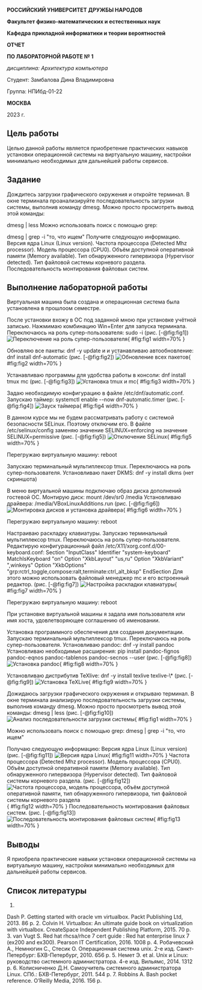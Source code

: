 **РОССИЙСКИЙ УНИВЕРСИТЕТ ДРУЖБЫ НАРОДОВ**

**Факультет физико-математических и естественных наук**

**Кафедра прикладной информатики и теории вероятностей**


**ОТЧЕТ** 

**ПО ЛАБОРАТОРНОЙ РАБОТЕ № 1**

*дисциплина:	Архитектура компьютера*	 

Студент: Замбалова Дина Владимировна                                    

Группа: НПИбд-01-22                                     


**МОСКВА**

2023 г.


## Цель работы
Целью данной работы является приобретение практических навыков установки операционной системы на виртуальную машину, настройки минимально необходимых для дальнейшей работы сервисов.

## Задание
Дождитесь загрузки графического окружения и откройте терминал. В окне терминала проанализируйте последовательность загрузки системы, выполнив команду dmesg. Можно просто просмотреть вывод этой команды:

dmesg | less
Можно использовать поиск с помощью grep:

dmesg | grep -i "то, что ищем"
Получите следующую информацию.
Версия ядра Linux (Linux version).
Частота процессора (Detected Mhz processor).
Модель процессора (CPU0).
Объём доступной оперативной памяти (Memory available).
Тип обнаруженного гипервизора (Hypervisor detected).
Тип файловой системы корневого раздела.
Последовательность монтирования файловых систем.

## Выполнение лабораторной работы
Виртуальная машина была создана и операционная система была установлена в прошлоом семестре.

После установки вхожу в ОС под заданной мною при установке учётной записью. Нажмимаю комбинацию Win+Enter для запуска терминала. Переключаюсь на роль супер-пользователя: sudo -i (рис. [-@fig:fig1])
![Переключение  на роль супер-пользователя](https://i.ibb.co/mHjZZMR/1.png){ #fig:fig1 width=70% }

Обновляю все пакеты: dnf -y update и и устанавливаю автообновление: dnf install dnf-automatic (рис. [-@fig:fig2])
![Обновление всех пакетов](https://i.ibb.co/Tc9FM1s/2.png){ #fig:fig2 width=70% }

Устанавливаю программы для удобства работы в консоли: dnf install tmux mc (рис. [-@fig:fig3])
![Установка tmux и mc](https://i.ibb.co/yQBbsNH/3.png){ #fig:fig3 width=70% }

Задаю необходимую конфигурацию в файле /etc/dnf/automatic.conf. Запускаю таймер: systemctl enable --now dnf-automatic.timer (рис. [-@fig:fig4])
![Зауск таймера](https://i.ibb.co/gdxJQrR/4.png){ #fig:fig4 width=70% }

В данном курсе мы не будем рассматривать работу с системой безопасности SELinux. Поэтому отключим его. В файле /etc/selinux/config заменяю значение SELINUX=enforcing на значение SELINUX=permissive (рис. [-@fig:fig5])
![Отключение SELinux](https://i.ibb.co/Vt63nXt/5.png){ #fig:fig5 width=70% }

Перегружаю виртуальную машину: reboot

Запускаю терминальный мультиплексор tmux. Переключаюсь на роль супер-пользователя.
Установливаю пакет DKMS: dnf -y install dkms (нет скриншота)

В меню виртуальной машины подключаю образ диска дополнений гостевой ОС. Монтирую диск: mount /dev/sr0 /media
Установливаю драйвера: /media/VBoxLinuxAdditions.run (рис. [-@fig:fig6])
![Монтировка дисков и установка драйвера](https://i.ibb.co/1JnBkQr/6.png){ #fig:fig6 width=70% }

Перегружаю виртуальную машину: reboot

Настраиваю раскладку клавиатуры. Запускаю терминальный мультиплексор tmux. Переключаюсь на роль супер-пользователя. Редактирую конфигурационный файл /etc/X11/xorg.conf.d/00-keyboard.conf:
Section "InputClass"
        Identifier "system-keyboard"
        MatchIsKeyboard "on"
        Option "XkbLayout" "us,ru"
        Option "XkbVariant" ",winkeys"
        Option "XkbOptions" "grp:rctrl_toggle,compose:ralt,terminate:ctrl_alt_bksp"
EndSection
Для этого можно использовать файловый менеджер mc и его встроенный редактор. (рис. [-@fig:fig7])
![Настройка раскладки клавиатуры](https://i.ibb.co/wJprJVZ/7.png){ #fig:fig7 width=70% }

Перегружаю виртуальную машину: reboot

При установке виртуальной машины я задала имя пользователя или имя хоста, удовлетворяющее соглашению об именовании.

Установка программного обеспечения для создания документации.
Запускаю терминальный мультиплексор tmux. Переключаюсь на роль супер-пользователя.
Установливаю pandoc: dnf -y install pandoc
Установливаю необходимые расширения: pip install pandoc-fignos pandoc-eqnos pandoc-tablenos pandoc-secnos --user (рис. [-@fig:fig8])
![Установка pandoc](https://i.ibb.co/Jyp5pKT/8.png){ #fig:fig8 width=70% }

Установливаю дистрибутив TeXlive: dnf -y install texlive texlive-\\* (рис. [-@fig:fig9])
![Установка TeXLive](https://i.ibb.co/yRQKkft/9.png){ #fig:fig9 width=70% }

Дожидаюсь загрузки графического окружения и открываю терминал. В окне терминала анализирую последовательность загрузки системы, выполнив команду dmesg. Можно просто просмотреть вывод этой команды: dmesg | less (рис. [-@fig:fig10])
![Анализ последовательности загрузки системы](https://i.ibb.co/HVxT2fK/10.png){ #fig:fig1 width=70% }

Можно использовать поиск с помощью grep: dmesg | grep -i "то, что ищем"

Получаю следующую информацию:
Версия ядра Linux (Linux version) (рис. [-@fig:fig11])
![Версия ядра Linux](https://i.ibb.co/cv9gcdQ/11.png){ #fig:fig11 width=70% }
Частота процессора (Detected Mhz processor).
Модель процессора (CPU0).
Объём доступной оперативной памяти (Memory available).
Тип обнаруженного гипервизора (Hypervisor detected).
Тип файловой системы корневого раздела. (рис. [-@fig:fig12])
![Частота процессора, модель процессора, объём доступной оперативной памяти, тип обнаруженного гипервизора, тип файловой системы корневого раздела](https://i.ibb.co/XsYKQbN/12.png){ #fig:fig12 width=70% }
Последовательность монтирования файловых систем. (рис. [-@fig:fig13])
![Последовательность монтирования файловых систем](https://i.ibb.co/xmFNWr3/13.png){ #fig:fig13 width=70% }


## Выводы
Я приобрела практические навыки установки операционной системы на виртуальную машину, настройки минимально необходимых для дальнейшей работы сервисов.

## Список литературы
1.
Dash P. Getting started with oracle vm virtualbox. Packt Publishing Ltd, 2013. 86 p.
2.
Colvin H. Virtualbox: An ultimate guide book on virtualization with virtualbox. CreateSpace Independent Publishing Platform, 2015. 70 p.
3.
van Vugt S. Red hat rhcsa/rhce 7 cert guide : Red hat enterprise linux 7 (ex200 and ex300). Pearson IT Certification, 2016. 1008 p.
4.
Робачевский А., Немнюгин С., Стесик О. Операционная система unix. 2-е изд. Санкт-Петербург: БХВ-Петербург, 2010. 656 p.
5.
Немет Э. et al. Unix и Linux: руководство системного администратора. 4-е изд. Вильямс, 2014. 1312 p.
6.
Колисниченко Д.Н. Самоучитель системного администратора Linux. СПб.: БХВ-Петербург, 2011. 544 p.
7.
Robbins A. Bash pocket reference. O’Reilly Media, 2016. 156 p.